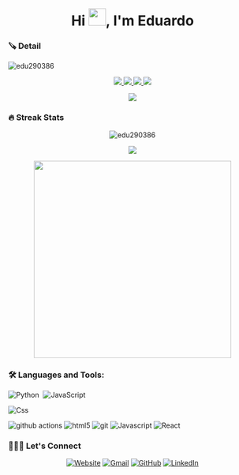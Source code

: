 <h1 align="center">Hi <img src="https://media.giphy.com/media/hvRJCLFzcasrR4ia7z/giphy.gif" width="35">, I'm Eduardo</h1>

### 🪚 Detail
<p align="left"> <img src="https://komarev.com/ghpvc/?username=edu290386&label=Profile%20views&color=0e75b6&style=flat" alt="edu290386" /> </p>
<p align="center">
  <a href="https://github.com/ryo-ma/github-profile-trophy/issues">
    <img src="https://img.shields.io/github/issues/ryo-ma/github-profile-trophy"/> 
  </a>
  <a href="https://github.com/ryo-ma/github-profile-trophy/network/members">
    <img src="https://img.shields.io/github/forks/ryo-ma/github-profile-trophy"/> 
  </a>  
  <a href="https://github.com/ryo-ma/github-profile-trophy/stargazers">
    <img src="https://img.shields.io/github/stars/ryo-ma/github-profile-trophy"/> 
  </a>
    <a href="https://github.com/ryo-ma/github-profile-trophy/LICENSE">
    <img src="https://img.shields.io/github/license/ryo-ma/github-profile-trophy"/> 
  </a>
</p>
<p align="center">
	
<p align="center">
<img src="https://github-profile-trophy.vercel.app/?username=edu290386&theme=onedark" />
</p>

### 🔥 Streak Stats

<p align="center"><img src="https://github-readme-streak-stats.herokuapp.com/?user=edu290386&theme=algolia" alt="edu290386" /></p>

<p align="center"><img src="https://github-readme-stats.vercel.app/api/top-langs/?username=edu290386&layout=compact&theme=algolia"></p>

<p align="center" ><img src="https://github-readme-stats.vercel.app/api?username=edu290386&count_private=true&show_icons=true&&theme=algolia&include_all_commits=true" width="400"></p>

### 🛠 Languages and Tools:

![Python](https://img.shields.io/badge/-Python-05122A?style=flat-square&logo=python)&nbsp;
![JavaScript](https://img.shields.io/badge/-JavaScript-05122A?style=flat-square&logo=javascript)&nbsp;

![Css](https://img.shields.io/badge/-CSS-05122A?style=flat-square&logo=css)&nbsp;
<p>
	<img alt="github actions" src="https://img.shields.io/badge/-Github_Actions-05122A?style=flat-square&logo=github-actions&logoColor=white" />
	<img alt="html5" src="https://img.shields.io/badge/-HTML5-05122A?style=flat-square&logo=html5&logoColor=white" />
	<img alt="git" src="https://img.shields.io/badge/-Git-05122A?style=flat-square&logo=git&logoColor=white" />
	<img alt="Javascript" src="https://img.shields.io/badge/-Javascript-05122A?style=flat-square&logo=react&logoColor=white" />
	<img alt="React" src="https://img.shields.io/badge/-React-05122A?style=flat-square&logo=react&logoColor=white" />
</p>

### 🧑🏼‍💻 Let's Connect
<p align="center">
  <a href="https://profile-web-tau.vercel.app/"><img src="https://img.icons8.com/bubbles/50/000000/web.png" alt="Website"/></a>
	<a href="mailto:eduardo_torres@outlook.com"><img src="https://img.icons8.com/bubbles/50/000000/microsoft-outlook-2019.png" alt="Gmail"/></a>
	<a href="https://github.com/edu290386"><img src="https://img.icons8.com/bubbles/50/000000/github.png" alt="GitHub"/></a>
	<a href="https://www.linkedin.com/in/juan-eduardo-torres-ramos-3b930367/"><img src="https://img.icons8.com/bubbles/50/000000/linkedin.png" alt="LinkedIn"/></a>
	<a href="https://assets-ecru.vercel.app/">
</p>
